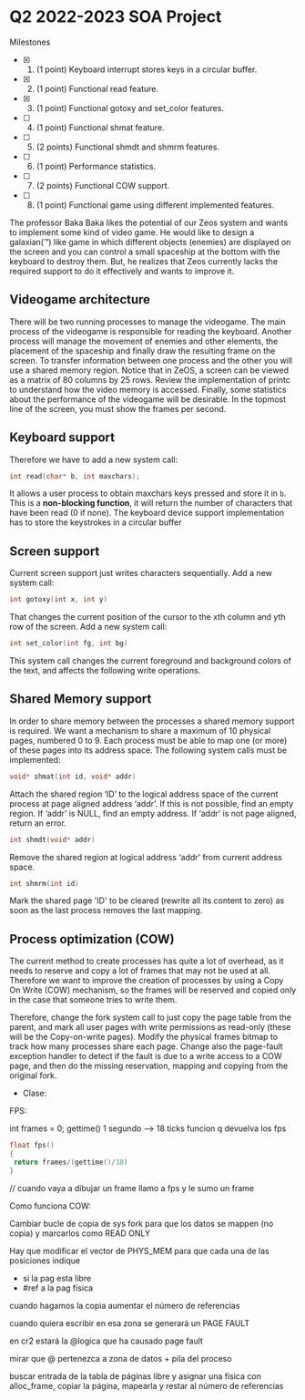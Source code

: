 # Q2 2022-2023 SOA Project

Milestones

- [x] 1. (1 point) Keyboard interrupt stores keys in a circular buffer.
- [x] 2. (1 point) Functional read feature.
- [x] 3. (1 point) Functional gotoxy and set_color features.
- [ ] 4. (1 point) Functional shmat feature.
- [ ] 5. (2 points) Functional shmdt and shmrm features.
- [ ] 6. (1 point) Performance statistics.
- [ ] 7. (2 points) Functional COW support.
- [ ] 8. (1 point) Functional game using different implemented features.

The professor Baka Baka likes the potential of our Zeos system and wants to
implement some kind of video game. He would like to design a galaxian(™) like
game in which different objects (enemies) are displayed on the screen and you
can control a small spaceship at the bottom with the keyboard to destroy them.
But, he realizes that Zeos currently lacks the required support to do it
effectively and wants to improve it.

## Videogame architecture

There will be two running processes to manage the videogame. The main process
of the videogame is responsible for reading the keyboard. Another process will
manage the movement of enemies and other elements, the placement of the
spaceship and finally draw the resulting frame on the screen. To transfer
information between one process and the other you will use a shared memory
region. Notice that in ZeOS, a screen can be viewed as a matrix of 80 columns
by 25 rows. Review the implementation of printc to understand how the video
memory is accessed. Finally, some statistics about the performance of the
videogame will be desirable. In the topmost line of the screen, you must show
the frames per second.

## Keyboard support

Therefore we have to add a new system call:

```C
int read(char* b, int maxchars);
```

It allows a user process to obtain maxchars keys pressed and store it in `b`.
This is a **non-blocking function**, it will return the number of characters that
have been read (0 if none). The keyboard device support implementation has to
store the keystrokes in a circular buffer

## Screen support

Current screen support just writes characters sequentially. Add a new system
call: 

```C
int gotoxy(int x, int y)
```

That changes the current position of the cursor to the xth column and yth row
of the screen. Add a new system call:

```C
int set_color(int fg, int bg)
```

This system call changes the current foreground and background colors of the text, and affects the
following write operations.

## Shared Memory support

In order to share memory between the processes a shared memory support is
required. We want a mechanism to share a maximum of 10 physical pages, numbered
0 to 9. Each process must be able to map one (or more) of these pages into its
address space. The following system calls must be implemented:

```C
void* shmat(int id, void* addr)
```

Attach the shared region ‘ID’ to the logical address space of the current
process at page aligned address ‘addr’. If this is not possible, find an empty
region. If ‘addr’ is NULL, find an empty address. If ‘addr’ is not page
aligned, return an error.

```C
int shmdt(void* addr)
```

Remove the shared region at logical address ‘addr’ from current address space.

```C
int shmrm(int id)
```

Mark the shared page 'ID' to be cleared (rewrite all its content to zero) as
soon as the last process removes the last mapping.

## Process optimization (COW)

The current method to create processes has quite a lot of overhead, as it needs
to reserve and copy a lot of frames that may not be used at all. Therefore we
want to improve the creation of processes by using a Copy On Write (COW)
mechanism, so the frames will be reserved and copied only in the case that
someone tries to write them.

Therefore, change the fork system call to just copy the page table from the
parent, and mark all user pages with write permissions as read-only (these will
be the Copy-on-write pages). Modify the physical frames bitmap to track how
many processes share each page. Change also the page-fault exception handler to
detect if the fault is due to a write access to a COW page, and then do the
missing reservation, mapping and copying from the original fork.


* Clase:

FPS:

int frames = 0;
gettime()
1 segundo --> 18 ticks
funcion q devuelva los fps

```C
float fps()
{
 return frames/(gettime()/18)
}
```

// cuando vaya a dibujar un frame llamo a fps y le sumo un frame

Como funciona COW:

Cambiar bucle de copia de sys fork
para que los datos se mappen (no copia) y
marcarlos como READ ONLY

Hay que modificar el vector de PHYS_MEM
para que cada una de las posiciones indique

- si la pag esta libre
- #ref a la pag física

cuando hagamos la copia aumentar el número de referencias

cuando quiera escribir en esa zona se generará un PAGE FAULT

en cr2 estará la @logica que ha causado page fault

mirar que @ pertenezca a zona de datos + pila del proceso

buscar entrada de la tabla de páginas libre y asignar una física 
con alloc_frame, copiar la página, mapearla y restar al número de referencias
